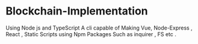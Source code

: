 # Blockchain-Implementation
Using Node js and TypeScript 
A cli capable of Making Vue, Node-Express , React  , Static Scripts using Npm Packages Such as inquirer , FS etc .
